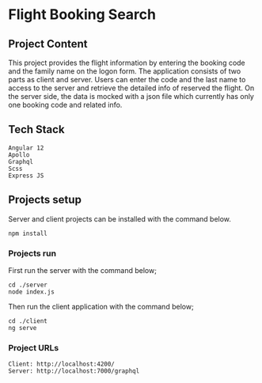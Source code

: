 # Flight Booking Search

## Project Content

This project provides the flight information by entering the booking code and the family name on the logon form. The application consists of two parts as client and server. Users can enter the code and the last name to access to the server and retrieve the detailed info of reserved the flight. On the server side, the data is mocked with a json file which currently has only one booking code and related info.

## Tech Stack

```
Angular 12
Apollo
Graphql
Scss
Express JS
```

## Projects setup

Server and client projects can be installed with the command below.

```
npm install
```

### Projects run

First run the server with the command below;

```
cd ./server
node index.js
```

Then run the client application with the command below;

```
cd ./client
ng serve
```

### Project URLs

```
Client: http://localhost:4200/
Server: http://localhost:7000/graphql
```
